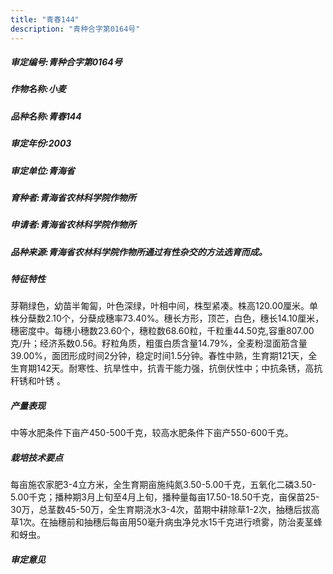```yaml
---
title: "青春144"
description: "青种合字第0164号"
---
```

##### 审定编号:青种合字第0164号

##### 作物名称:小麦

##### 品种名称:青春144

##### 审定年份:2003

##### 审定单位:青海省

##### 育种者:青海省农林科学院作物所

##### 申请者:青海省农林科学院作物所

##### 品种来源:青海省农林科学院作物所通过有性杂交的方法选育而成。

##### 特征特性
芽鞘绿色，幼苗半匍匐，叶色深绿，叶相中间，株型紧凑。株高120.00厘米。单株分蘖数2.10个，分蘖成穗率73.40%。穗长方形，顶芒，白色，穗长14.10厘米，穗密度中。每穗小穗数23.60个，穗粒数68.60粒，千粒重44.50克,容重807.00克/升；经济系数0.56。籽粒角质，粗蛋白质含量14.79%，全麦粉湿面筋含量39.00%，面团形成时间2分钟，稳定时间1.5分钟。春性中熟，生育期121天，全生育期142天。耐寒性、抗旱性中，抗青干能力强，抗倒伏性中；中抗条锈，高抗秆锈和叶锈 。

##### 产量表现
中等水肥条件下亩产450-500千克，较高水肥条件下亩产550-600千克。

##### 栽培技术要点
每亩施农家肥3-4立方米，全生育期亩施纯氮3.50-5.00千克，五氧化二磷3.50-5.00千克；播种期3月上旬至4月上旬，播种量每亩17.50-18.50千克，亩保苗25-30万，总茎数45-50万，全生育期浇水3-4次，苗期中耕除草1-2次，抽穗后拔高草1次。在抽穗前和抽穗后每亩用50毫升病虫净兑水15千克进行喷雾，防治麦茎蜂和蚜虫。

##### 审定意见


